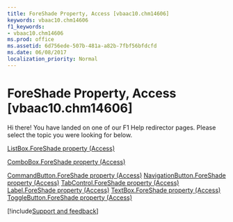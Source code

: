 ```yaml
---
title: ForeShade Property, Access [vbaac10.chm14606]
keywords: vbaac10.chm14606
f1_keywords:
- vbaac10.chm14606
ms.prod: office
ms.assetid: 6d756ede-507b-481a-a82b-7fbf56bfdcfd
ms.date: 06/08/2017
localization_priority: Normal
---
```



# ForeShade Property, Access [vbaac10.chm14606]

Hi there! You have landed on one of our F1 Help redirector pages. Please select the topic you were looking for below.

[ListBox.ForeShade property (Access)](https://msdn.microsoft.com/library/4917e73f-595e-7286-adc0-05d3a9e44b34%28Office.15%29.aspx)

[ComboBox.ForeShade property (Access)](https://msdn.microsoft.com/library/7bf41b29-6f65-d82d-bea7-1f988381c946%28Office.15%29.aspx)

[CommandButton.ForeShade property (Access)](https://msdn.microsoft.com/library/c8ddc31f-83a3-c836-e1f7-2ffe5ea86d4a%28Office.15%29.aspx)
[NavigationButton.ForeShade property (Access)](https://msdn.microsoft.com/library/312eb5f5-0ed8-e3da-0720-420ed03ee19c%28Office.15%29.aspx)
[TabControl.ForeShade property (Access)](https://msdn.microsoft.com/library/a17b6a7e-d943-f785-459b-43a2c7998ff7%28Office.15%29.aspx)
[Label.ForeShade property (Access)](https://msdn.microsoft.com/library/4ccc09f9-533a-e70f-7194-75b3934f97ff%28Office.15%29.aspx)
[TextBox.ForeShade property (Access)](https://msdn.microsoft.com/library/b8437ede-edd1-7d86-1c2f-78d4ed1c3d0e%28Office.15%29.aspx)
[ToggleButton.ForeShade property (Access)](https://msdn.microsoft.com/library/266e2047-8d29-69e7-bda9-c3d152cf78ba%28Office.15%29.aspx)

[!include[Support and feedback](~/includes/feedback-boilerplate.md)]